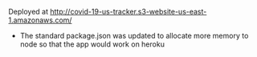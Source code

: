 Deployed at http://covid-19-us-tracker.s3-website-us-east-1.amazonaws.com/

- The standard package.json was updated to allocate more memory to node so that the app would work on heroku

